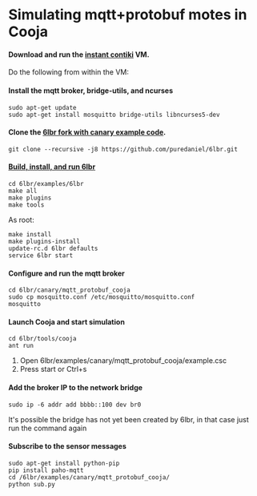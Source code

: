 # Simulating mqtt+protobuf motes in Cooja
#### Download and run the [instant contiki](http://www.contiki-os.org/start.html#install-instant-contiki) VM.
Do the following from within the VM:
#### Install the mqtt broker, bridge-utils, and ncurses
```
sudo apt-get update
sudo apt-get install mosquitto bridge-utils libncurses5-dev
```
#### Clone the [6lbr fork with canary example code](https://github.com/puredaniel/6lbr).
```
git clone --recursive -j8 https://github.com/puredaniel/6lbr.git
```
#### [Build, install, and run 6lbr](https://github.com/cetic/6lbr/wiki/Other-Linux-Software-Configuration)
```
cd 6lbr/examples/6lbr
make all
make plugins
make tools
```
As root:
```
make install
make plugins-install
update-rc.d 6lbr defaults
service 6lbr start
```
#### Configure and run the mqtt broker
```
cd 6lbr/canary/mqtt_protobuf_cooja
sudo cp mosquitto.conf /etc/mosquitto/mosquitto.conf
mosquitto
```
#### Launch Cooja and start simulation
```
cd 6lbr/tools/cooja
ant run
```
  1. Open 6lbr/examples/canary/mqtt_protobuf_cooja/example.csc
  2. Press start or Ctrl+s

#### Add the broker IP to the network bridge
```
sudo ip -6 addr add bbbb::100 dev br0
```
It's possible the bridge has not yet been created by 6lbr, in that case just run the command again

#### Subscribe to the sensor messages
```
sudo apt-get install python-pip
pip install paho-mqtt
cd /6lbr/examples/canary/mqtt_protobuf_cooja/
python sub.py
```

